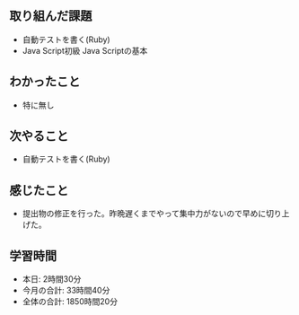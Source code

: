 ## 取り組んだ課題
- 自動テストを書く(Ruby)
- Java Script初級 Java Scriptの基本
## わかったこと
- 特に無し
## 次やること
- 自動テストを書く(Ruby)
## 感じたこと
- 提出物の修正を行った。昨晩遅くまでやって集中力がないので早めに切り上げた。
## 学習時間
- 本日: 2時間30分
- 今月の合計: 33時間40分
- 全体の合計: 1850時間20分
